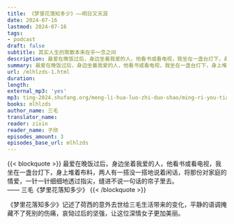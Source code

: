 ```yaml
---
title: 《梦里花落知多少》——明日又天涯
date: 2024-07-16
lastmod: 2024-07-16
tags:
- podcast
draft: false
subtitle: 其实人生的聚散本来在乎一念之间
description: 最爱在晚饭过后，身边坐着我爱的人，他看书或看电视，我坐在一盏台灯下，身上堆着布料，两人有一搭没一搭地说着闲话，将那份对家庭的情爱，一针一针细细地透过指尖，缝进不说一句话的帘子里去。
summary: 最爱在晚饭过后，身边坐着我爱的人，他看书或看电视，我坐在一盏台灯下，身上堆着布料，两人有一搭没一搭地说着闲话，将那份对家庭的情爱，一针一针细细地透过指尖，缝进不说一句话的帘子里去。
url: /mlhlzds-1.html
duration: 
length: 
external_mp3: 'yes'
mp3: ting-2024.shufang.org/meng-li-hua-luo-zhi-duo-shao/ming-ri-you-tian-ya.mp3
books: mlhlzds
author_name: 三毛
translator_name: 
reader: zixin
reader_name: 子欣
episodes_amount: 3
episodes_base_url: mlhlzds
---
```


{{< blockquote >}}
最爱在晚饭过后，身边坐着我爱的人，他看书或看电视，我坐在一盏台灯下，身上堆着布料，两人有一搭没一搭地说着闲话，将那份对家庭的情爱，一针一针细细地透过指尖，缝进不说一句话的帘子里去。  
—— 三毛《梦里花落知多少》
{{< /blockquote >}}

《梦里花落知多少》记述了荷西的意外去世给三毛生活带来的变化，平静的语调掩藏不了死别的伤痛，哀恸过后的坚强，让这位深情女子更加美丽。
